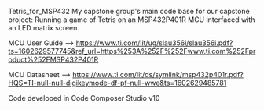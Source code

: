 Tetris_for_MSP432
My capstone group's main code base for our capstone project: Running a game of Tetris on an MSP432P401R MCU interfaced with an LED matrix screen.

MCU User Guide --> https://www.ti.com/lit/ug/slau356i/slau356i.pdf?ts=1602629577745&ref_url=https%253A%252F%252Fwww.ti.com%252Fproduct%252FMSP432P401R

MCU Datasheet --> https://www.ti.com/lit/ds/symlink/msp432p401r.pdf?HQS=TI-null-null-digikeymode-df-pf-null-wwe&ts=1602629485781

Code developed in Code Composer Studio v10
